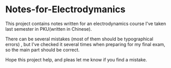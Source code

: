 # Notes-for-Electrodymanics
This project contains notes written for an electrodynamics course I've taken last semester in PKU(written in Chinese).

There can be several mistakes (most of them should be typographical errors) , but I've checked it several times when preparing for my final exam, so the main part should be correct.

Hope this project help, and pleas let me know if you find a mistake.
